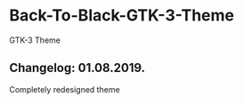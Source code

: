# Back-To-Black-GTK-3-Theme

GTK-3 Theme

Changelog: 01.08.2019.
----------------------

Completely redesigned theme
